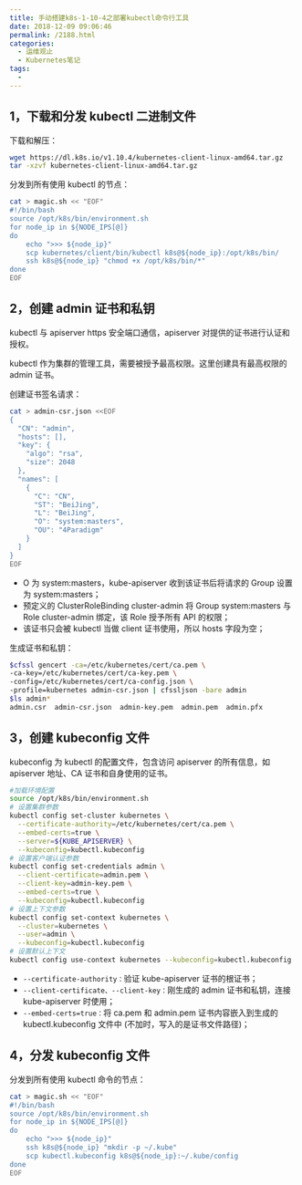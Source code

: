 ```yaml
---
title: 手动搭建k8s-1-10-4之部署kubectl命令行工具
date: 2018-12-09 09:06:46
permalink: /2188.html
categories:
  - 运维观止
  - Kubernetes笔记
tags:
  - 
---
```


## 1，下载和分发 kubectl 二进制文件



下载和解压：



```sh
wget https://dl.k8s.io/v1.10.4/kubernetes-client-linux-amd64.tar.gz
tar -xzvf kubernetes-client-linux-amd64.tar.gz
```



分发到所有使用 kubectl 的节点：



```sh
cat > magic.sh << "EOF"
#!/bin/bash
source /opt/k8s/bin/environment.sh
for node_ip in ${NODE_IPS[@]}
do
    echo ">>> ${node_ip}"
    scp kubernetes/client/bin/kubectl k8s@${node_ip}:/opt/k8s/bin/
    ssh k8s@${node_ip} "chmod +x /opt/k8s/bin/*"
done
EOF
```



## 2，创建 admin 证书和私钥



kubectl 与 apiserver https 安全端口通信，apiserver 对提供的证书进行认证和授权。



kubectl 作为集群的管理工具，需要被授予最高权限。这里创建具有最高权限的 admin 证书。



创建证书签名请求：



```sh
cat > admin-csr.json <<EOF
{
  "CN": "admin",
  "hosts": [],
  "key": {
    "algo": "rsa",
    "size": 2048
  },
  "names": [
    {
      "C": "CN",
      "ST": "BeiJing",
      "L": "BeiJing",
      "O": "system:masters",
      "OU": "4Paradigm"
    }
  ]
}
EOF
```



- O 为 system:masters，kube-apiserver 收到该证书后将请求的 Group 设置为 system:masters；
- 预定义的 ClusterRoleBinding cluster-admin 将 Group system:masters 与 Role cluster-admin 绑定，该 Role 授予所有 API 的权限；
- 该证书只会被 kubectl 当做 client 证书使用，所以 hosts 字段为空；



生成证书和私钥：



```sh
$cfssl gencert -ca=/etc/kubernetes/cert/ca.pem \
-ca-key=/etc/kubernetes/cert/ca-key.pem \
-config=/etc/kubernetes/cert/ca-config.json \
-profile=kubernetes admin-csr.json | cfssljson -bare admin
$ls admin*
admin.csr  admin-csr.json  admin-key.pem  admin.pem  admin.pfx
```



## 3，创建 kubeconfig 文件



kubeconfig 为 kubectl 的配置文件，包含访问 apiserver 的所有信息，如 apiserver 地址、CA 证书和自身使用的证书。



```sh
#加载环境配置
source /opt/k8s/bin/environment.sh
# 设置集群参数
kubectl config set-cluster kubernetes \
  --certificate-authority=/etc/kubernetes/cert/ca.pem \
  --embed-certs=true \
  --server=${KUBE_APISERVER} \
  --kubeconfig=kubectl.kubeconfig
# 设置客户端认证参数
kubectl config set-credentials admin \
  --client-certificate=admin.pem \
  --client-key=admin-key.pem \
  --embed-certs=true \
  --kubeconfig=kubectl.kubeconfig
# 设置上下文参数
kubectl config set-context kubernetes \
  --cluster=kubernetes \
  --user=admin \
  --kubeconfig=kubectl.kubeconfig
# 设置默认上下文
kubectl config use-context kubernetes --kubeconfig=kubectl.kubeconfig
```



- `--certificate-authority：`验证 kube-apiserver 证书的根证书；
- `--client-certificate、--client-key：`刚生成的 admin 证书和私钥，连接 kube-apiserver 时使用；
- `--embed-certs=true：`将 ca.pem 和 admin.pem 证书内容嵌入到生成的 kubectl.kubeconfig 文件中 (不加时，写入的是证书文件路径)；



## 4，分发 kubeconfig 文件



分发到所有使用 kubectl 命令的节点：



```sh
cat > magic.sh << "EOF"
#!/bin/bash
source /opt/k8s/bin/environment.sh
for node_ip in ${NODE_IPS[@]}
do
    echo ">>> ${node_ip}"
    ssh k8s@${node_ip} "mkdir -p ~/.kube"
    scp kubectl.kubeconfig k8s@${node_ip}:~/.kube/config
done
EOF
```
